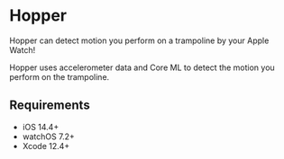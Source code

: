 #  Hopper

Hopper can detect motion you perform on a trampoline by your Apple Watch!

Hopper uses accelerometer data and Core ML to detect the motion you perform on the trampoline.


## Requirements
- iOS 14.4+
- watchOS 7.2+
- Xcode 12.4+

